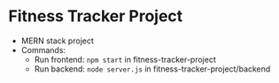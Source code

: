 # Fitness Tracker Project
* MERN stack project
* Commands:
	+ Run frontend: `npm start` in fitness-tracker-project
	+ Run backend: `node server.js` in fitness-tracker-project/backend
